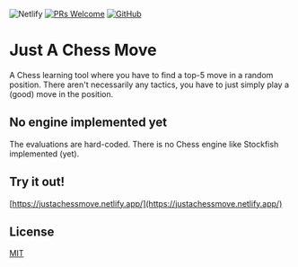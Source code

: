 ![Netlify](https://img.shields.io/netlify/80e6895b-32e1-4a07-8c8b-c09359b5902d)
[![PRs Welcome](https://img.shields.io/badge/PRs-welcome-green.svg)](https://github.com/daanheskes/JustAChessMove/pulls)
[![GitHub](https://img.shields.io/github/license/daanheskes/JustAChessMove)](https://github.com/daanheskes/JustAChessMove/blob/main/LICENSE)

# Just A Chess Move

A Chess learning tool where you have to find a top-5 move in a random position.
There aren't necessarily any tactics, you have to just simply play a (good) move in the position.

## No engine implemented yet

The evaluations are hard-coded. There is no Chess engine like Stockfish implemented (yet).

## Try it out!
[https://justachessmove.netlify.app/](https://justachessmove.netlify.app/)

## License
[MIT](https://github.com/daanheskes/JustAChessMove/blob/main/LICENSE)